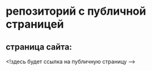 # репозиторий с публичной страницей
## страница сайта:
<!здесь будет ссылка на публичную страницу -->